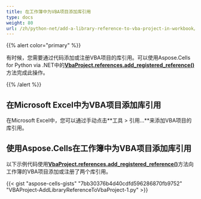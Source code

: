 ```yaml
---
title: 在工作簿中为VBA项目添加库引用
type: docs
weight: 80
url: /zh/python-net/add-a-library-reference-to-vba-project-in-workbook/
---
```


{{% alert color="primary" %}}

有时候，您需要通过代码添加或注册VBA项目的库引用。可以使用Aspose.Cells for Python via .NET中的[**VbaProject.references.add_registered_reference()**](https://reference.aspose.com/cells/python-net/aspose.cells.vba/vbaprojectreferencecollection/add_registered_reference/#str-str)方法完成此操作。

{{% /alert %}}

## **在Microsoft Excel中为VBA项目添加库引用**

在Microsoft Excel中，您可以通过手动点击**工具 > 引用...**来添加VBA项目的库引用。

## **使用Aspose.Cells在工作簿中为VBA项目添加库引用**

以下示例代码使用[**VbaProject.references.add_registered_reference()**](https://reference.aspose.com/cells/python-net/aspose.cells.vba/vbaprojectreferencecollection/add_registered_reference/#str-str)方法向工作簿的VBA项目添加或注册了两个库引用。

{{< gist "aspose-cells-gists" "7bb30376b4d40cdfd596286870fb9752" "VBAProject-AddLibraryReferenceToVbaProject-1.py" >}}


